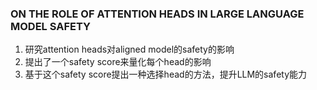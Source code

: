 ### ON THE ROLE OF ATTENTION HEADS IN LARGE LANGUAGE MODEL SAFETY
1. 研究attention heads对aligned model的safety的影响
2. 提出了一个safety score来量化每个head的影响
3. 基于这个safety score提出一种选择head的方法，提升LLM的safety能力   